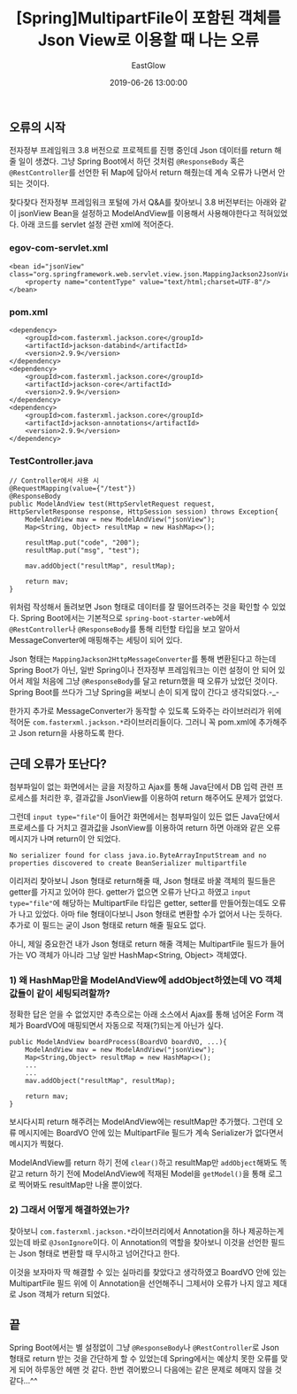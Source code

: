 ﻿---
layout: post
title:  "[Spring]MultipartFile이 포함된 객체를 Json View로 이용할 때 나는 오류"
date:   2019-06-26 13:00:00
author: EastGlow
categories: Back-end
---

## 오류의 시작

전자정부 프레임워크 3.8 버전으로 프로젝트를 진행 중인데 Json 데이터를 return 해줄 일이 생겼다. 그냥 Spring Boot에서 하던 것처럼 `@ResponseBody` 혹은 `@RestController`를 선언한 뒤 Map에 담아서 return 해줬는데 계속 오류가 나면서 안 되는 것이다.

찾다찾다 전자정부 프레임워크 포털에 가서 Q&A를 찾아보니 3.8 버전부터는 아래와 같이 jsonView Bean을 설정하고 ModelAndView를 이용해서 사용해야한다고 적혀있었다. 아래 코드를 servlet 설정 관련 xml에 적어준다.

### egov-com-servlet.xml
```
<bean id="jsonView" class="org.springframework.web.servlet.view.json.MappingJackson2JsonView">
	<property name="contentType" value="text/html;charset=UTF-8"/>
</bean>
```
### pom.xml
```
<dependency>
	<groupId>com.fasterxml.jackson.core</groupId>
	<artifactId>jackson-databind</artifactId>
	<version>2.9.9</version>
</dependency>
<dependency>
	<groupId>com.fasterxml.jackson.core</groupId>
	<artifactId>jackson-core</artifactId>
	<version>2.9.9</version>
</dependency>
<dependency>
	<groupId>com.fasterxml.jackson.core</groupId>
	<artifactId>jackson-annotations</artifactId>
	<version>2.9.9</version>
</dependency>
```

### TestController.java
```
// Controller에서 사용 시
@RequestMapping(value={"/test"})
@ResponseBody
public ModelAndView test(HttpServletRequest request, HttpServletResponse response, HttpSession session) throws Exception{
	ModelAndView mav = new ModelAndView("jsonView");
	Map<String, Object> resultMap = new HashMap<>();
	
	resultMap.put("code", "200");
	resultMap.put("msg", "test");
	
	mav.addObject("resultMap", resultMap);
	
    return mav;
}
```

위처럼 작성해서 돌려보면 Json 형태로 데이터를 잘 떨어뜨려주는 것을 확인할 수 있었다. Spring Boot에서는 기본적으로 `spring-boot-starter-web`에서 `@RestController`나 `@ResponseBody`를 통해 리턴할 타입을 보고 알아서 MessageConverter에 매핑해주는 세팅이 되어 있다.

Json 형태는 `MappingJackson2HttpMessageConverter`를 통해 변환된다고 하는데 Spring Boot가 아닌, 일반 Spring이나 전자정부 프레임워크는 이런 설정이 안 되어 있어서 제일 처음에 그냥 `@ResponseBody`를 달고 return했을 때 오류가 났었던 것이다. Spring Boot를 쓰다가 그냥 Spring을 써보니 손이 되게 많이 간다고 생각되었다.-_-

한가지 추가로 MessageConverter가 동작할 수 있도록 도와주는 라이브러리가 위에 적어둔 `com.fasterxml.jackson.*`라이브러리들이다. 그러니 꼭 pom.xml에 추가해주고 Json return을 사용하도록 한다.

## 근데 오류가 또난다?

첨부파일이 없는 화면에서는 글을 저장하고 Ajax를 통해 Java단에서 DB 입력 관련 프로세스를 처리한 후, 결과값을 JsonView를 이용하여 return 해주어도 문제가 없었다.

그런데 `input type="file"`이 들어간 화면에서는 첨부파일이 있든 없든 Java단에서 프로세스를 다 거치고 결과값을 JsonView를 이용하여 return 하면 아래와 같은 오류 메시지가 나며 return이 안 되었다.

```
No serializer found for class java.io.ByteArrayInputStream and no properties discovered to create BeanSerializer multipartfile
```

이리저리 찾아보니 Json 형태로 return해줄 때, Json 형태로 바꿀 객체의 필드들은 getter를 가지고 있어야 한다. getter가 없으면 오류가 난다고 하였고 `input type="file"`에 해당하는 MultipartFile 타입은 getter, setter를 만들어줬는데도 오류가 나고 있었다. 아마 file 형태이다보니 Json 형태로 변환할 수가 없어서 나는 듯하다. 추가로 이 필드는 굳이 Json 형태로 return 해줄 필요도 없다.

아니, 제일 중요한건 내가 Json 형태로 return 해줄 객체는 MultipartFile 필드가 들어가는 VO 객체가 아니라 그냥 일반 HashMap<String, Object> 객체였다.

### 1) 왜 HashMap만을 ModelAndView에 addObject하였는데 VO 객체 값들이 같이 세팅되려할까?

정확한 답은 얻을 수 없었지만 추측으로는 아래 소스에서 Ajax를 통해 넘어온 Form 객체가 BoardVO에 매핑되면서 자동으로 적재(?)되는게 아닌가 싶다.

```
public ModelAndView boardProcess(BoardVO boardVO, ...){
    ModelAndView mav = new ModelAndView("jsonView");
    Map<String,Object> resultMap = new HashMap<>();
    ...
    ...
    mav.addObject("resultMap", resultMap);

    return mav;
}
```

보시다시피 return 해주려는 ModelAndView에는 resultMap만 추가했다. 그런데 오류 메시지에는 BoardVO 안에 있는 MultipartFile 필드가 계속 Serializer가 없다면서 메시지가 찍혔다.

ModelAndView를 return 하기 전에 `clear()`하고 resultMap만 `addObject`해봐도 똑같고 return 하기 전에 ModelAndView에 적재된 Model을 `getModel()`을 통해 로그로 찍어봐도 resultMap만 나올 뿐이었다.

### 2) 그래서 어떻게 해결하였는가?

찾아보니 `com.fasterxml.jackson.*`라이브러리에서 Annotation을 하나 제공하는게 있는데 바로 `@JsonIgnore`이다.  이 Annotation의 역할을 찾아보니 이것을 선언한 필드는 Json 형태로 변환할 때 무시하고 넘어간다고 한다.

이것을 보자마자 딱 해결할 수 있는 실마리를 찾았다고 생각하였고 BoardVO 안에 있는 MultipartFile 필드 위에 이 Annotation을 선언해주니 그제서야 오류가 나지 않고 제대로 Json 객체가 return 되었다.

## 끝

Spring Boot에서는 별 설정없이 그냥 `@ResponseBody`나 `@RestController`로 Json 형태로 return 받는 것을 간단하게 할 수 있었는데 Spring에서는 예상치 못한 오류를 맞게 되어 하루동안 헤맨 것 같다. 한번 겪어봤으니 다음에는 같은 문제로 헤매지 않을 것 같다...^^

